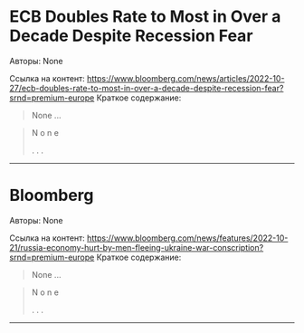 # ECB Doubles Rate to Most in Over a Decade Despite Recession Fear

Авторы: 
None

Ссылка на контент: 
https://www.bloomberg.com/news/articles/2022-10-27/ecb-doubles-rate-to-most-in-over-a-decade-despite-recession-fear?srnd=premium-europe
Краткое содержание: 

<blockquote>
None   ...   
</blockquote>
<blockquote>
N
o
n
e
 
 
 
.
.
.
 
 
 
</blockquote>

---

# Bloomberg

Авторы: 
None

Ссылка на контент: 
https://www.bloomberg.com/news/features/2022-10-21/russia-economy-hurt-by-men-fleeing-ukraine-war-conscription?srnd=premium-europe
Краткое содержание: 

<blockquote>
None   ...   
</blockquote>
<blockquote>
N
o
n
e
 
 
 
.
.
.
 
 
 
</blockquote>

---


